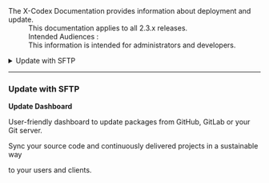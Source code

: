<dl>
  <dt>The X-Codex Documentation provides information about deployment and update.</dt>
  <dd><span class="iconify" data-icon="mdi:cube-scan" data-width="18px" data-height="18px"></span> This documentation applies to all 2.3.x releases.</dd>
  <dd><span class="iconify" data-icon="mdi:account-multiple" data-width="18px" data-height="18px"></span> Intended Audiences :</dd>
  <dd>This information is intended for administrators and developers.</dd>
</dl>

<details>
<summary style="cursor: pointer;">Update with SFTP</summary>

- SFTP SSH settings.
- Fundamentals of the folder structure and how files are organized.
- An example of a Continuous Integration.

</details>

-----

### Update with SFTP

**Update Dashboard**

User-friendly dashboard to update packages from GitHub, GitLab or your Git server.

Sync your source code and continuously delivered projects in a sustainable way

to your users and clients.